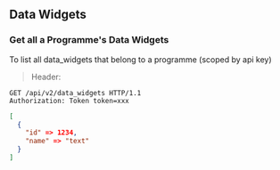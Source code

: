 ## Data Widgets

### Get all a Programme's Data Widgets

To list all data_widgets that belong to a programme (scoped by api key)

> Header:

``` http
GET /api/v2/data_widgets HTTP/1.1
Authorization: Token token=xxx
```

```json
[
  {
    "id" => 1234,
    "name" => "text"
  }
]
```
